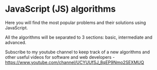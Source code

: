 # JavaScript (JS) algorithms

Here you will find the most popular problems and their solutions using JavaScript.

All the algorithms will be separated to 3 sections: basic, intermediate and advanced.

Subscribe to my youtube channel to keep track of a new algorithms and other useful videos for software and web developers - https://www.youtube.com/channel/UCYUUfSJ_8qEP9Nmo2SEXMUQ

